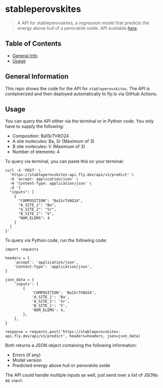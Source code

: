 # stableperovskites
> A API for stableperovskites, a regression model that predicts the energy above hull of a perovskite oxide.
> API available [_here_](http://stableperovskites-api.fly.dev).

## Table of Contents
* [General Info](#general-information)
* [Usage](#usage)


## General Information
This repo shows the code for the API for `stableperovskites`. The API is containerized and then deployed automatically to fly.io via GitHub Actions. 


## Usage
You can query the API either via the terminal or in Python code. You only have to supply the following: 
* Composition: Ba1Sr7V8O24
* A site molecules: Ba, Sr (Maximum of 3)
* B site molecules: V (Maximum of 3)
* Number of elements: 4

To query via terminal, you can paste this on your terminal: 

```
curl -X 'POST' \
  'https://stableperovskites-api.fly.dev/api/v1/predict' \
  -H 'accept: application/json' \
  -H 'Content-Type: application/json' \
  -d '{
  "inputs": [
    {
      "COMPOSITION": "Ba1Sr7V8O24",
      "A_SITE_1": "Ba",
      "A_SITE_2": "Sr",
      "B_SITE_1": "V",
      "NUM_ELEMS": 4
    }
  ]
}'
```

To query via Python code, run the following code:
```
import requests

headers = {
    'accept': 'application/json',
    'Content-Type': 'application/json',
}

json_data = {
    'inputs': [
        {
            'COMPOSITION': 'Ba1Sr7V8O24',
            'A_SITE_1': 'Ba',
            'A_SITE_2': 'Sr',
            'B_SITE_1': 'V',
            'NUM_ELEMS': 4,
        },
    ],
}

response = requests.post('https://stableperovskites-api.fly.dev/api/v1/predict', headers=headers, json=json_data)
```

Both returns a JSON object containing the following information:
- Errors (if any)
- Model version
- Predicted energy above hull or perovskite oxide

The API could handle multiple inputs as well, just send over a list of JSONs as `input`. 
